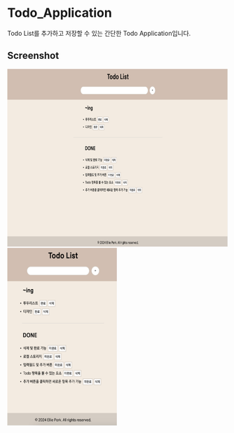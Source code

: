 # Todo_Application

Todo List를 추가하고 저장할 수 있는 간단한 Todo Application입니다.

## Screenshot

<img src="images/screenshot1.png" width="720" height="405"/>
<img src="images/screenshot2.png" width="250" height="405"/>
